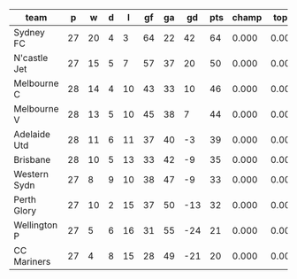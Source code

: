 |     team     | p  | w  | d | l  | gf | ga | gd  | pts | champ | top2  | top3  | top4  |  5-7  | bot4  | bot3  | bot2  |
|--------------|----|----|---|----|----|----|-----|-----|-------|-------|-------|-------|-------|-------|-------|-------|
| Sydney FC    | 27 | 20 | 4 |  3 | 64 | 22 |  42 |  64 | 0.000 | 0.000 | 0.000 | 0.000 | 0.000 | 0.000 | 0.000 | 0.000|
| N'castle Jet | 27 | 15 | 5 |  7 | 57 | 37 |  20 |  50 | 0.000 | 0.000 | 0.000 | 0.000 | 0.000 | 0.000 | 0.000 | 0.000|
| Melbourne C  | 28 | 14 | 4 | 10 | 43 | 33 |  10 |  46 | 0.000 | 0.000 | 0.000 | 0.000 | 0.000 | 0.000 | 0.000 | 0.000|
| Melbourne V  | 28 | 13 | 5 | 10 | 45 | 38 |   7 |  44 | 0.000 | 0.000 | 0.000 | 0.000 | 0.000 | 0.000 | 0.000 | 0.000|
| Adelaide Utd | 28 | 11 | 6 | 11 | 37 | 40 |  -3 |  39 | 0.000 | 0.000 | 0.000 | 0.000 | 0.000 | 0.000 | 0.000 | 0.000|
| Brisbane     | 28 | 10 | 5 | 13 | 33 | 42 |  -9 |  35 | 0.000 | 0.000 | 0.000 | 0.000 | 0.000 | 0.000 | 0.000 | 0.000|
| Western Sydn | 27 |  8 | 9 | 10 | 38 | 47 |  -9 |  33 | 0.000 | 0.000 | 0.000 | 0.000 | 0.000 | 0.000 | 0.000 | 0.000|
| Perth Glory  | 27 | 10 | 2 | 15 | 37 | 50 | -13 |  32 | 0.000 | 0.000 | 0.000 | 0.000 | 0.000 | 0.000 | 0.000 | 0.000|
| Wellington P | 27 |  5 | 6 | 16 | 31 | 55 | -24 |  21 | 0.000 | 0.000 | 0.000 | 0.000 | 0.000 | 0.000 | 0.000 | 0.000|
| CC Mariners  | 27 |  4 | 8 | 15 | 28 | 49 | -21 |  20 | 0.000 | 0.000 | 0.000 | 0.000 | 0.000 | 0.000 | 0.000 | 0.000|
